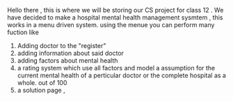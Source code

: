 Hello there , this is where we will be storing our CS project for class 12 . We have decided to make a hospital mental health management sysmtem , this works in a menu driven system. 
using the menue you can perform many fuction like

1. Adding doctor to the "register"
2. adding information about said doctor
3. adding factors about mental health
4. a rating system which use all factors and model a assumption for the current mental health of a perticular doctor or the complete hospital as a whole. out of 100
5. a solution page , 
